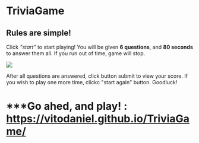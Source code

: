# TriviaGame

## Rules are simple!
Click *"start"* to start playing!
You will be given **6 questions**, and **80 seconds** to answer them all. 
If you run out of time, game will stop.

![](images/SS.png)

After all questions are answered, click button submit to view your score. 
If you wish to play one more time, clickc "start again" button. Goodluck!



# ***Go ahed, and play! : https://vitodaniel.github.io/TriviaGame/

